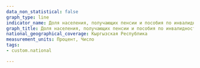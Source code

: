 ```yaml
---
data_non_statistical: false
graph_type: line
indicator_name: Доля населения, получающих пенсии и пособия по инвалидности к общей численности населения
graph_title: Доля населения, получающих пенсии и пособия по инвалидности к общей численности населения
national_geographical_coverage: Кыргызская Республика
measurement_units: Процент, Число
tags:
- custom.national

---
```

